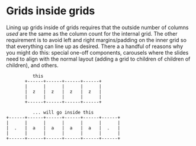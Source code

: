 # Grids inside grids  
  
Lining up grids inside of grids requires that the outside number of columns _used_ are the same as the column count for the internal grid. The other requirement is to avoid left and right margins/padding on the inner grid so that everything can line up as desired. There a a handful of reasons why you might do this: special one-off components, carousels where the slides need to align with the normal layout (adding a grid to children of children of children), and others.  
  
```  
          this  
       +------+------+------+------+  
       |      |      |      |      |  
       |  z   |  z   |  z   |  z   |  
       |      |      |      |      |  
       +------+------+------+------+  
  
          ... will go inside this  
+------+------+------+------+------+------+  
|      |      |      |      |      |      |  
|  .   |  a   |  a   |  a   |  a   |  .   |  
|      |      |      |      |      |      |  
+------+------+------+------+------+------+  
```  

